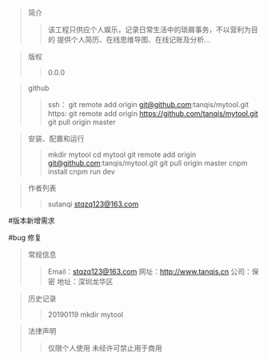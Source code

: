 > 简介
>
> > 该工程只供应个人娱乐，记录日常生活中的琐屑事务，不以营利为目的
> > 提供个人简历、在线思维导图、在线记账及分析...

> 版权
>
> > 0.0.0

> github
>
> > ssh： git remote add origin git@github.com:tanqis/mytool.git
> > https: git remote add origin https://github.com/tanqis/mytool.git
> > git pull origin master

> 安装、配置和运行
>
> > mkdir mytool
> > cd mytool
> > git remote add origin git@github.com:tanqis/mytool.git
> > git pull origin master
> > cnpm install
> > cnpm run dev

> 作者列表
>
> > sutanqi stqzq123@163.com

#版本新增需求

#bug 修复

> 常规信息
>
> > Email：stqzq123@163.com
> > 网址：http://www.tanqis.cn
> > 公司：保密
> > 地址：深圳龙华区

> 历史记录
>
> > 20190119 mkdir mytool

> 法律声明
>
> > 仅限个人使用
> > 未经许可禁止用于商用
